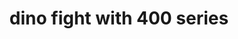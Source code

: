 ---
title: dino fight with 400 series
# date: 01-01-2222
# description: Ea vis perpetua complectitur, te nec molestiae adversarium. Corpora nominati mediocritatem te sea, no purto periculis mei. Ut nec quod intellegat, ut tation quaeque vim. His vocent appetere ut, duo in choro instructior.
thumb: /assets/images/photo-gallery/dino-fight-with-IRT-400-series-700.jpg
image: /assets/images/photo-gallery/dino-fight-with-IRT-400-series-700.jpg
# angler-name: Johnny B. Goode
# angler-links: 
#     website: a-url-goes-here
#     twitter: a-url-goes-here
#     facebook: a-url-goes-here
#     instagram: a-url-goes-here
#     pinterest: a-url-goes-here

reel-type: spinning
reel-series: 400

# location: Someplace, United States
# fish: Some Big Fish
# fish-length: 49 in.
# fish-weight: 78 lbs.
---